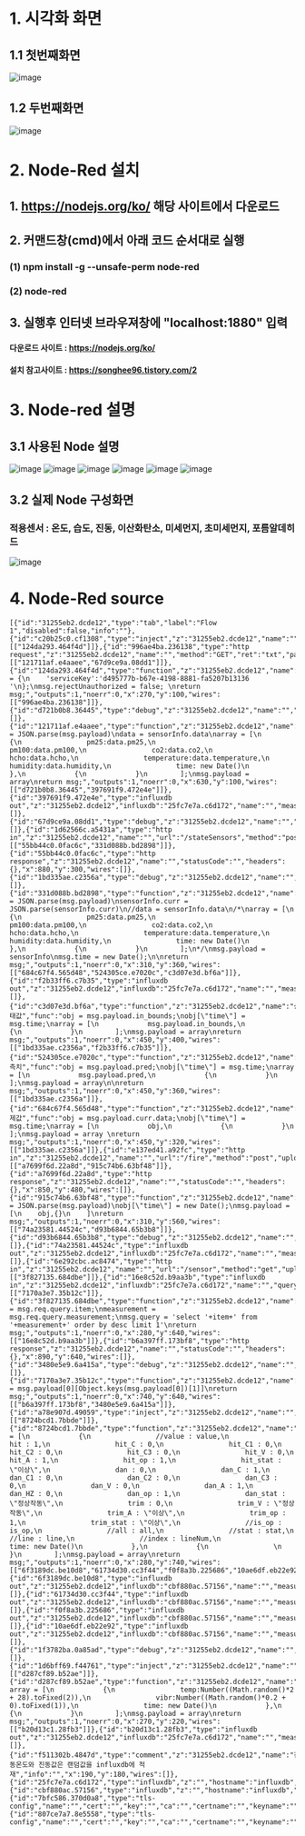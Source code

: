 # 1. 시각화 화면
 ## 1.1 첫번째화면
![image](https://user-images.githubusercontent.com/105696818/168772361-0de4a9bd-bfbd-437f-bdfc-a5054492ec5b.png)
 ## 1.2 두번째화면
![image](https://user-images.githubusercontent.com/105696818/168772634-3477427f-18db-4e3b-a4ce-b9a7aff56655.png)
  
  
  
# 2. Node-Red 설치
## 1. https://nodejs.org/ko/ 해당 사이트에서 다운로드 

## 2. 커맨드창(cmd)에서 아래 코드 순서대로 실행
### (1) npm install -g --unsafe-perm node-red
### (2) node-red

## 3. 실행후 인터넷 브라우져창에 "localhost:1880" 입력

#### 다운로드 사이트 : https://nodejs.org/ko/
#### 설치 참고사이트 : https://songhee96.tistory.com/2
#
#
#
# 3. Node-red 설명
 ## 3.1 사용된 Node 설명
 ![image](https://user-images.githubusercontent.com/105696818/168935824-629a2644-dd1d-48b8-922b-6353dc1c22b3.png)
![image](https://user-images.githubusercontent.com/105696818/168935829-bded1cda-76b6-42ca-8177-e41c5776fb0a.png)
![image](https://user-images.githubusercontent.com/105696818/168935837-8f36c609-0a32-481e-9cbb-1a202037d1b3.png)
![image](https://user-images.githubusercontent.com/105696818/168935843-acdd8c39-8d89-4767-a43f-5865ad1ced96.png)
![image](https://user-images.githubusercontent.com/105696818/168935848-f0553dbc-3aa4-476a-981d-dc64eea61acf.png)
![image](https://user-images.githubusercontent.com/105696818/168935852-76d3564f-eccb-4285-bd1e-6aaacee28a8b.png)

 ## 3.2 실제 Node 구성화면 
 ### 적용센서 : 온도, 습도, 진동, 이산화탄소, 미세먼지, 초미세먼지, 포름알데히드
![image](https://user-images.githubusercontent.com/105696818/168933848-4efd4ee8-5d33-428d-97b7-1c5e7f2a3632.png)
#
#
#
# 4. Node-Red source
<pre><code>[{"id":"31255eb2.dcde12","type":"tab","label":"Flow 1","disabled":false,"info":""},{"id":"c20b25c0.cf1308","type":"inject","z":"31255eb2.dcde12","name":"","topic":"","payload":"","payloadType":"date","repeat":"10","crontab":"","once":false,"onceDelay":0.1,"x":110,"y":100,"wires":[["124da293.464f4d"]]},{"id":"996ae4ba.236138","type":"http request","z":"31255eb2.dcde12","name":"","method":"GET","ret":"txt","paytoqs":false,"url":"http://center.koamise.com/msg/recent/100000006a1aa27d","tls":"","persist":false,"proxy":"","authType":"","x":450,"y":100,"wires":[["121711af.e4aaee","67d9ce9a.08dd1"]]},{"id":"124da293.464f4d","type":"function","z":"31255eb2.dcde12","name":"","func":"msg.headers = {\n    'serviceKey':'d495777b-b67e-4198-8881-fa5207b13136 '\n};\nmsg.rejectUnauthorized = false; \nreturn msg;","outputs":1,"noerr":0,"x":270,"y":100,"wires":[["996ae4ba.236138"]]},{"id":"d721b0b8.36445","type":"debug","z":"31255eb2.dcde12","name":"","active":true,"tosidebar":true,"console":false,"tostatus":false,"complete":"payload","targetType":"msg","x":990,"y":100,"wires":[]},{"id":"121711af.e4aaee","type":"function","z":"31255eb2.dcde12","name":"","func":"sensorInfo = JSON.parse(msg.payload)\ndata = sensorInfo.data\narray = [\n            {\n                pm25:data.pm25,\n                pm100:data.pm100,\n                co2:data.co2,\n                hcho:data.hcho,\n                temperature:data.temperature,\n                humidity:data.humidity,\n                time: new Date()\n            },\n            {\n            }\n        ];\nmsg.payload = array\nreturn msg;","outputs":1,"noerr":0,"x":630,"y":100,"wires":[["d721b0b8.36445","397691f9.472e4e"]]},{"id":"397691f9.472e4e","type":"influxdb out","z":"31255eb2.dcde12","influxdb":"25fc7e7a.c6d172","name":"","measurement":"sensor","precision":"","retentionPolicy":"","x":950,"y":140,"wires":[]},{"id":"67d9ce9a.08dd1","type":"debug","z":"31255eb2.dcde12","name":"","active":true,"tosidebar":true,"console":false,"tostatus":false,"complete":"true","targetType":"full","x":560,"y":140,"wires":[]},{"id":"1d62566c.a5431a","type":"http in","z":"31255eb2.dcde12","name":"","url":"/stateSensors","method":"post","upload":false,"swaggerDoc":"","x":150,"y":300,"wires":[["55bb44c0.0fac6c","331d088b.bd2898"]]},{"id":"55bb44c0.0fac6c","type":"http response","z":"31255eb2.dcde12","name":"","statusCode":"","headers":{},"x":880,"y":300,"wires":[]},{"id":"1bd335ae.c2356a","type":"debug","z":"31255eb2.dcde12","name":"","active":true,"tosidebar":true,"console":false,"tostatus":false,"complete":"false","x":710,"y":320,"wires":[]},{"id":"331d088b.bd2898","type":"function","z":"31255eb2.dcde12","name":"","func":"sensorInfo = JSON.parse(msg.payload)\nsensorInfo.curr = JSON.parse(sensorInfo.curr)\n//data = sensorInfo.data\n/*\narray = [\n            {\n                pm25:data.pm25,\n                pm100:data.pm100,\n                co2:data.co2,\n                hcho:data.hcho,\n                temperature:data.temperature,\n                humidity:data.humidity,\n                time: new Date()\n            },\n            {\n            }\n        ];\n*/\nmsg.payload = sensorInfo\nmsg.time = new Date();\n\nreturn msg;","outputs":1,"noerr":0,"x":310,"y":360,"wires":[["684c67f4.565d48","524305ce.e7020c","c3d07e3d.bf6a"]]},{"id":"f2b33ff6.c7b35","type":"influxdb out","z":"31255eb2.dcde12","influxdb":"25fc7e7a.c6d172","name":"","measurement":"sensorState","precision":"","retentionPolicy":"","x":790,"y":400,"wires":[]},{"id":"c3d07e3d.bf6a","type":"function","z":"31255eb2.dcde12","name":"상태값","func":"obj = msg.payload.in_bounds;\nobj[\"time\"] = msg.time;\narray = [\n            msg.payload.in_bounds,\n            {\n            }\n        ];\nmsg.payload = array\nreturn msg;","outputs":1,"noerr":0,"x":450,"y":400,"wires":[["1bd335ae.c2356a","f2b33ff6.c7b35"]]},{"id":"524305ce.e7020c","type":"function","z":"31255eb2.dcde12","name":"예측치","func":"obj = msg.payload.pred;\nobj[\"time\"] = msg.time;\narray = [\n            msg.payload.pred,\n            {\n            }\n        ];\nmsg.payload = array\n\nreturn msg;","outputs":1,"noerr":0,"x":450,"y":360,"wires":[["1bd335ae.c2356a"]]},{"id":"684c67f4.565d48","type":"function","z":"31255eb2.dcde12","name":"실제값","func":"obj = msg.payload.curr.data;\nobj[\"time\"] = msg.time;\narray = [\n            obj,\n            {\n            }\n        ];\nmsg.payload = array \nreturn msg;","outputs":1,"noerr":0,"x":450,"y":320,"wires":[["1bd335ae.c2356a"]]},{"id":"e137ed41.a92fc","type":"http in","z":"31255eb2.dcde12","name":"","url":"/fire","method":"post","upload":false,"swaggerDoc":"","x":100,"y":480,"wires":[["a7699f6d.22a8d","915c74b6.63bf48"]]},{"id":"a7699f6d.22a8d","type":"http response","z":"31255eb2.dcde12","name":"","statusCode":"","headers":{},"x":850,"y":480,"wires":[]},{"id":"915c74b6.63bf48","type":"function","z":"31255eb2.dcde12","name":"","func":"obj = JSON.parse(msg.payload)\nobj[\"time\"] = new Date();\nmsg.payload =[\n    obj,{}\n    ]\nreturn msg;","outputs":1,"noerr":0,"x":310,"y":560,"wires":[["74a23581.44524c","d93b6844.65b3b8"]]},{"id":"d93b6844.65b3b8","type":"debug","z":"31255eb2.dcde12","name":"","active":true,"tosidebar":true,"console":false,"tostatus":false,"complete":"false","x":510,"y":520,"wires":[]},{"id":"74a23581.44524c","type":"influxdb out","z":"31255eb2.dcde12","influxdb":"25fc7e7a.c6d172","name":"","measurement":"fireState","precision":"","retentionPolicy":"","x":580,"y":560,"wires":[]},{"id":"6e292cbc.ac8474","type":"http in","z":"31255eb2.dcde12","name":"","url":"/sensor","method":"get","upload":false,"swaggerDoc":"","x":90,"y":640,"wires":[["3f827135.684dbe"]]},{"id":"16e8c52d.b9aa3b","type":"influxdb in","z":"31255eb2.dcde12","influxdb":"25fc7e7a.c6d172","name":"","query":"","rawOutput":false,"precision":"","retentionPolicy":"","x":520,"y":640,"wires":[["7170a3e7.35b12c"]]},{"id":"3f827135.684dbe","type":"function","z":"31255eb2.dcde12","name":"","func":"item = msg.req.query.item;\nmeasurement = msg.req.query.measurement;\nmsg.query = 'select '+item+' from '+measurement+' order by desc limit 1'\nreturn msg;","outputs":1,"noerr":0,"x":280,"y":640,"wires":[["16e8c52d.b9aa3b"]]},{"id":"b6a397ff.173bf8","type":"http response","z":"31255eb2.dcde12","name":"","statusCode":"","headers":{},"x":890,"y":640,"wires":[]},{"id":"3480e5e9.6a415a","type":"debug","z":"31255eb2.dcde12","name":"","active":true,"tosidebar":true,"console":false,"tostatus":false,"complete":"false","x":790,"y":600,"wires":[]},{"id":"7170a3e7.35b12c","type":"function","z":"31255eb2.dcde12","name":"","func":"msg.payload = msg.payload[0][Object.keys(msg.payload[0])[1]]\nreturn msg;","outputs":1,"noerr":0,"x":740,"y":640,"wires":[["b6a397ff.173bf8","3480e5e9.6a415a"]]},{"id":"a78e907d.49059","type":"inject","z":"31255eb2.dcde12","name":"","topic":"","payload":"","payloadType":"date","repeat":"","crontab":"","once":false,"onceDelay":0.1,"x":100,"y":740,"wires":[["8724bcd1.7bbde"]]},{"id":"8724bcd1.7bbde","type":"function","z":"31255eb2.dcde12","name":"","func":"array = [\n            {\n                //value : value,\n                hit : 1,\n                hit_C : 0,\n                hit_C1 : 0,\n                hit_C2 : 0,\n                hit_C3 : 0,\n                hit_V : 0,\n                hit_A : 1,\n                hit_op : 1,\n                hit_stat : \"이상\",\n                dan : 0,\n                dan_C : 1,\n                dan_C1 : 0,\n                dan_C2 : 0,\n                dan_C3 : 0,\n                dan_V : 0,\n                dan_A : 1,\n                dan_HZ : 0,\n                dan_op : 1,\n                dan_stat : \"정상작동\",\n                trim : 0,\n                trim_V : \"정상작동\",\n                trim_A : \"이상\",\n                trim_op : 1,\n                trim_stat : \"이상\",\n                //is_op : is_op,\n                //all : all,\n                //stat : stat,\n                //line : line,\n                //index : lineNum,\n                time: new Date()\n            },\n            {\n                \n            }\n        ];\nmsg.payload = array\nreturn msg;","outputs":1,"noerr":0,"x":280,"y":740,"wires":[["6f3189dc.be10d8","61734d30.cc3f44","f0f8a3b.225686","10ae6df.eb22e92","1f3782ba.0a85ad"]]},{"id":"6f3189dc.be10d8","type":"influxdb out","z":"31255eb2.dcde12","influxdb":"cbf880ac.57156","name":"","measurement":"BP45","precision":"","retentionPolicy":"","x":570,"y":680,"wires":[]},{"id":"61734d30.cc3f44","type":"influxdb out","z":"31255eb2.dcde12","influxdb":"cbf880ac.57156","name":"","measurement":"BP75","precision":"","retentionPolicy":"","x":570,"y":720,"wires":[]},{"id":"f0f8a3b.225686","type":"influxdb out","z":"31255eb2.dcde12","influxdb":"cbf880ac.57156","name":"","measurement":"BP13","precision":"","retentionPolicy":"","x":570,"y":760,"wires":[]},{"id":"10ae6df.eb22e92","type":"influxdb out","z":"31255eb2.dcde12","influxdb":"cbf880ac.57156","name":"","measurement":"BP25","precision":"","retentionPolicy":"","x":570,"y":800,"wires":[]},{"id":"1f3782ba.0a85ad","type":"debug","z":"31255eb2.dcde12","name":"","active":true,"tosidebar":true,"console":false,"tostatus":false,"complete":"false","x":450,"y":880,"wires":[]},{"id":"1d6bff69.f44761","type":"inject","z":"31255eb2.dcde12","name":"","topic":"","payload":"","payloadType":"date","repeat":"10","crontab":"","once":false,"onceDelay":0.1,"x":110,"y":220,"wires":[["d287cf89.b52ae"]]},{"id":"d287cf89.b52ae","type":"function","z":"31255eb2.dcde12","name":"","func":"\nvar array = [\n            {\n                temp:Number((Math.random()*2 + 28).toFixed(2)),\n                vibr:Number((Math.random()*0.2 + 0).toFixed(1)),\n                time: new Date()\n            },\n            {\n            }\n        ];\nmsg.payload = array\nreturn msg;","outputs":1,"noerr":0,"x":270,"y":220,"wires":[["b20d13c1.28fb3"]]},{"id":"b20d13c1.28fb3","type":"influxdb out","z":"31255eb2.dcde12","influxdb":"25fc7e7a.c6d172","name":"","measurement":"msant","precision":"","retentionPolicy":"","x":530,"y":220,"wires":[]},{"id":"f511302b.4847d","type":"comment","z":"31255eb2.dcde12","name":"진동온도와 진동값은 랜덤값을 influxdb에 적재","info":"","x":190,"y":180,"wires":[]},{"id":"25fc7e7a.c6d172","type":"influxdb","z":"","hostname":"influxdb","port":"8086","protocol":"http","database":"idbSensor","name":"","usetls":false,"tls":"7bfc586.370d0a8"},{"id":"cbf880ac.57156","type":"influxdb","z":"","hostname":"influxdb","port":"8086","protocol":"http","database":"test","name":"","usetls":false,"tls":"807ce7a7.8e5558"},{"id":"7bfc586.370d0a8","type":"tls-config","name":"","cert":"","key":"","ca":"","certname":"","keyname":"","caname":"","servername":"","verifyservercert":false},{"id":"807ce7a7.8e5558","type":"tls-config","name":"","cert":"","key":"","ca":"","certname":"","keyname":"","caname":"","servername":"","verifyservercert":false}]</pre></code>

